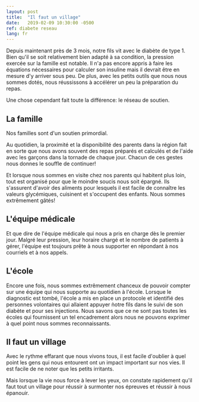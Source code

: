```yaml
---
layout: post
title:  "Il faut un village"
date:   2019-02-09 10:30:00 -0500
ref: diabete reseau
lang: fr
---
```

Depuis maintenant près de 3 mois, notre fils vit avec le diabète de type 1.
Bien qu'il se soit relativement bien adapté à sa condition, la pression exercée sur la famille est notable.
Il n'a pas encore appris à faire les équations nécessaires pour calculer son insuline mais il devrait être en mesure d'y arriver sous peu.
De plus, avec les petits outils que nous nous sommes dotés, nous réussissons à accélérer un peu la préparation du repas.

Une chose cependant fait toute la différence: le réseau de soutien.

## La famille

Nos familles sont d'un soutien primordial.

Au quotidien, la proximité et la disponibilité des parents dans la région fait en sorte que nous avons souvent des repas préparés et calculés et de l'aide avec les garçons dans la tornade de chaque jour.
Chacun de ces gestes nous donnes le souffle de continuer!

Et lorsque nous sommes en visite chez nos parents qui habitent plus loin, tout est organisé pour que le moindre soucis nous soit épargné.
Ils s'assurent d'avoir des aliments pour lesquels il est facile de connaître les valeurs glycémiques, cuisinent et s'occupent des enfants.
Nous sommes extrêmement gâtés!

## L'équipe médicale

Et que dire de l'équipe médicale qui nous a pris en charge dès le premier jour.
Malgré leur pression, leur horaire chargé et le nombre de patients à gérer, l'équipe est toujours prête à nous supporter en répondant à nos courriels et à nos appels.

## L'école

Encore une fois, nous sommes extrêmement chanceux de pouvoir compter sur une équipe qui nous supporte au quotidien à l'école.
Lorsque le diagnostic est tombé, l'école a mis en place un protocole et identifié des personnes volontaires qui allaient appuyer ǹotre fils dans le suivi de son diabète et pour ses injections.
Nous savons que ce ne sont pas toutes les écoles qui fournissent un tel encadrement alors nous ne pouvons exprimer à quel point nous sommes reconnaissants.

## Il faut un village

Avec le rythme effarant que nous vivons tous, il est facile d'oublier à quel point les gens qui nous entourent ont un impact important sur nos vies.
Il est facile de ne noter que les petits irritants.

Mais lorsque la vie nous force à lever les yeux, on constate rapidement qu'il faut tout un village pour réussir à surmonter nos épreuves et réussir à nous épanouir.